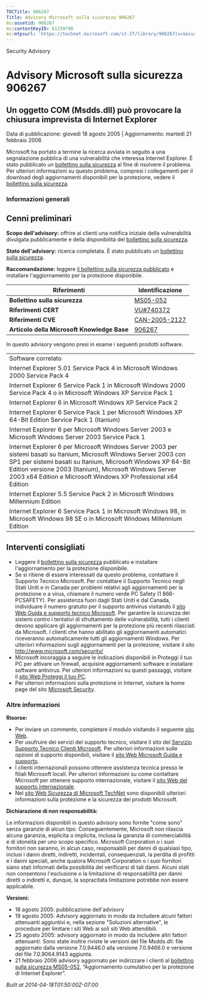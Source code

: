 ```yaml
---
TOCTitle: 906267
Title: Advisory Microsoft sulla sicurezza 906267
ms:assetid: 906267
ms:contentKeyID: 61239790
ms:mtpsurl: 'https://technet.microsoft.com/it-IT/library/906267(v=Security.10)'
---
```


Security Advisory

Advisory Microsoft sulla sicurezza 906267
=========================================

Un oggetto COM (Msdds.dll) può provocare la chiusura imprevista di Internet Explorer
------------------------------------------------------------------------------------

Data di pubblicazione: giovedì 18 agosto 2005 | Aggiornamento: martedì 21 febbraio 2006

Microsoft ha portato a termine la ricerca avviata in seguito a una segnalazione pubblica di una vulnerabilità che interessa Internet Explorer. È stato pubblicato un [bollettino sulla sicurezza](http://go.microsoft.com/fwlink/?linkid=50690) al fine di risolvere il problema. Per ulteriori informazioni su questo problema, compresi i collegamenti per il download degli aggiornamenti disponibili per la protezione, vedere il [bollettino sulla sicurezza](http://go.microsoft.com/fwlink/?linkid=50690).

### Informazioni generali

Cenni preliminari
-----------------

<span></span>
**Scopo dell'advisory:** offrire ai clienti una notifica iniziale della vulnerabilità divulgata pubblicamente e della disponibilità del [bollettino sulla sicurezza](http://go.microsoft.com/fwlink/?linkid=50690).

**Stato dell'advisory:** ricerca completata. È stato pubblicato un [bollettino sulla sicurezza](http://go.microsoft.com/fwlink/?linkid=50690).

**Raccomandazione:** leggere [il bollettino sulla sicurezza pubblicato](http://go.microsoft.com/fwlink/?linkid=50690) e installare l'aggiornamento per la protezione disponibile.

| Riferimenti                                 | Identificazione                                                                  |
|---------------------------------------------|----------------------------------------------------------------------------------|
| **Bollettino sulla sicurezza**              | [MS05-052](http://go.microsoft.com/fwlink/?linkid=50690)                         |
| **Riferimenti CERT**                        | [VU\#740372](http://www.kb.cert.org/vuls/id/740372)                              |
| **Riferimenti CVE**                         | [CAN-2005-2127](http://www.cve.mitre.org/cgi-bin/cvename.cgi?name=can-2005-2127) |
| **Articolo della Microsoft Knowledge Base** | [906267](http://support.microsoft.com/kb/906267)                                 |

In questo advisory vengono presi in esame i seguenti prodotti software.

|                                                                                                                                                                                                                                                                                                                  |
|------------------------------------------------------------------------------------------------------------------------------------------------------------------------------------------------------------------------------------------------------------------------------------------------------------------|
| Software correlato                                                                                                                                                                                                                                                                                               |
| Internet Explorer 5.01 Service Pack 4 in Microsoft Windows 2000 Service Pack 4                                                                                                                                                                                                                                   |
| Internet Explorer 6 Service Pack 1 in Microsoft Windows 2000 Service Pack 4 o in Microsoft Windows XP Service Pack 1                                                                                                                                                                                             |
| Internet Explorer 6 in Microsoft Windows XP Service Pack 2                                                                                                                                                                                                                                                       |
| Internet Explorer 6 Service Pack 1 per Microsoft Windows XP 64-Bit Edition Service Pack 1 (Itanium)                                                                                                                                                                                                              |
| Internet Explorer 6 per Microsoft Windows Server 2003 e Microsoft Windows Server 2003 Service Pack 1                                                                                                                                                                                                             |
| Internet Explorer 6 per Microsoft Windows Server 2003 per sistemi basati su Itanium, Microsoft Windows Server 2003 con SP1 per sistemi basati su Itanium, Microsoft Windows XP 64-Bit Edition versione 2003 (Itanium), Microsoft Windows Server 2003 x64 Edition e Microsoft Windows XP Professional x64 Edition |
| Internet Explorer 5.5 Service Pack 2 in Microsoft Windows Millennium Edition                                                                                                                                                                                                                                     |
| Internet Explorer 6 Service Pack 1 in Microsoft Windows 98, in Microsoft Windows 98 SE o in Microsoft Windows Millennium Edition                                                                                                                                                                                 |

Interventi consigliati
----------------------

<span></span>
-   Leggere il [bollettino sulla sicurezza](http://go.microsoft.com/fwlink/?linkid=50690) pubblicato e installare l'aggiornamento per la protezione disponibile.
-   Se si ritiene di essere interessati da questo problema, contattare il Supporto Tecnico Microsoft. Per contattare il Supporto Tecnico negli Stati Uniti e in Canada per problemi relativi agli aggiornamenti per la protezione o a virus, chiamare il numero verde PC Safety (1 866-PCSAFETY). Per assistenza fuori dagli Stati Uniti e dal Canada, individuare il numero gratuito per il supporto antivirus visitando il [sito Web Guida e supporto tecnico Microsoft](http://support.microsoft.com/security/).
    Per garantire la sicurezza dei sistemi contro i tentativi di sfruttamento delle vulnerabilità, tutti i clienti devono applicare gli aggiornamenti per la protezione più recenti rilasciati da Microsoft. I clienti che hanno abilitato gli aggiornamenti automatici riceveranno automaticamente tutti gli aggiornamenti Windows. Per ulteriori informazioni sugli aggiornamenti per la protezione, visitare il sito <http://www.microsoft.com/security/>
-   Microsoft incoraggia a seguire le indicazioni disponibili in Proteggi il tuo PC per attivare un firewall, acquisire aggiornamenti software e installare software antivirus. Per ulteriori informazioni su questi passaggi, visitare il [sito Web Proteggi il tuo PC](http://www.microsoft.com/protect).
-   Per ulteriori informazioni sulla protezione in Internet, visitare la home page del sito [Microsoft Security](http://www.microsoft.com/security).

### Altre informazioni

**Risorse:**

-   Per inviare un commento, completare il modulo visitando il seguente [sito Web](https://support.microsoft.com/common/survey.aspx?scid=sw;en;1257&amp;showpage=1&amp;ws=technet&amp;sd=tech).
-   Per usufruire dei servizi del supporto tecnico, visitare il sito del [Servizio Supporto Tecnico Clienti Microsoft](http://go.microsoft.com/fwlink/?linkid=21131). Per ulteriori informazioni sulle opzioni di supporto disponibili, visitare il [sito Web Microsoft Guida e supporto](http://support.microsoft.com/).
-   I clienti internazionali possono ottenere assistenza tecnica presso le filiali Microsoft locali. Per ulteriori informazioni su come contattare Microsoft per ottenere supporto internazionale, visitare il [sito Web del supporto internazionale](http://go.microsoft.com/fwlink/?linkid=21155).
-   Nel [sito Web Sicurezza di Microsoft TechNet](http://www.microsoft.com/italy/technet/security/default.mspx) sono disponibili ulteriori informazioni sulla protezione e la sicurezza dei prodotti Microsoft.

**Dichiarazione di non responsabilità:**

Le informazioni disponibili in questo advisory sono fornite "come sono" senza garanzie di alcun tipo. Conseguentemente, Microsoft non rilascia alcuna garanzia, esplicita o implicita, inclusa la garanzia di commerciabilità e di idoneità per uno scopo specifico. Microsoft Corporation o i suoi fornitori non saranno, in alcun caso, responsabili per danni di qualsiasi tipo, inclusi i danni diretti, indiretti, incidentali, consequenziali, la perdita di profitti e i danni speciali, anche qualora Microsoft Corporation o i suoi fornitori siano stati informati della possibilità del verificarsi di tali danni. Alcuni stati non consentono l'esclusione o la limitazione di responsabilità per danni diretti o indiretti e, dunque, la sopracitata limitazione potrebbe non essere applicabile.

**Versioni:**

-   18 agosto 2005: pubblicazione dell'advisory
-   19 agosto 2005: Advisory aggiornato in modo da includere alcuni fattori attenuanti aggiuntivi e, nella sezione "Soluzioni alternative", le procedure per limitare i siti Web ai soli siti Web attendibili.
-   25 agosto 2005: advisory aggiornato in modo da includere altri fattori attenuanti. Sono state inoltre riviste le versioni del file Msdds.dll: file aggiornato dalla versione 7.0.9446.0 alla versione 7.0.9466.0 e versione del file 7.0.9064.9143 aggiunta.
-   21 febbraio 2006 advisory aggiornato per indirizzare i clienti al [bollettino sulla sicurezza MS05-052](http://go.microsoft.com/fwlink/?linkid=50690), “Aggiornamento cumulativo per la protezione di Internet Explorer”.

*Built at 2014-04-18T01:50:00Z-07:00*
